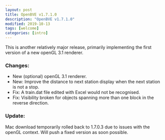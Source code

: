 ```yaml
---
layout: post
title: OpenBVE v1.7.1.0
description: "OpenBVE v1.7.1.0"
modified: 2019-10-13
tags: [welcome]
categories: [intro]
---
```


This is another relatively major release, primarily implementing the first version of a new openGL 3.1 renderer.

### Changes:

* New (optional) openGL 3.1 renderer.
* New: Improve the distance to next station display when the next station is not a stop.
* Fix: A train.dat file edited with Excel would not be recognised.
* Fix: Visibility broken for objects spanning more than one block in the reverse direction.

### Update:
Mac download temporarily rolled back to 1.7.0.3 due to issues with the openGL context.
Will push a fixed version as soon possible.